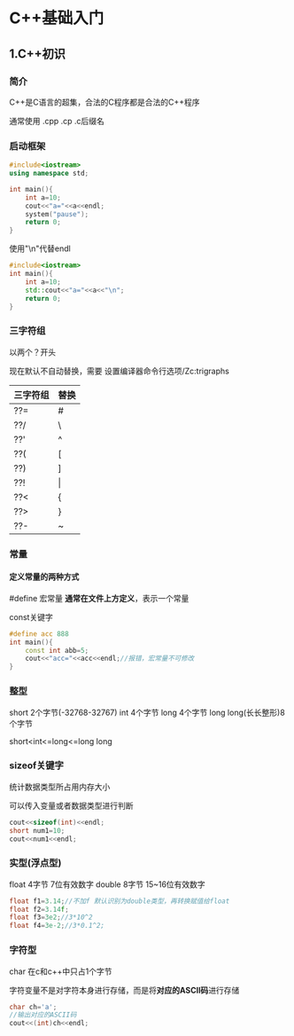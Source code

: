 # C++基础入门

## 1.C++初识

### 简介

C++是C语言的超集，合法的C程序都是合法的C++程序

通常使用 .cpp .cp .c后缀名

### 启动框架

```c++
#include<iostream>
using namespace std;

int main(){
	int a=10;
    cout<<"a="<<a<<endl;
    system("pause");
    return 0;
}
```

使用"\n"代替endl

```c++
#include<iostream>
int main(){
    int a=10;
    std::cout<<"a="<<a<<"\n";
    return 0;
}
```

### 三字符组

以两个？开头

现在默认不自动替换，需要 设置编译器命令行选项/Zc:trigraphs 

| 三字符组 | 替换 |
| :------- | :--- |
| ??=      | #    |
| ??/      | \    |
| ??'      | ^    |
| ??(      | [    |
| ??)      | ]    |
| ??!      | \|   |
| ??<      | {    |
| ??>      | }    |
| ??-      | ~    |

### 常量

#### 定义常量的两种方式

#define 宏常量	**通常在文件上方定义**，表示一个常量

const关键字

```c++
#define acc 888
int main(){
    const int abb=5;
    cout<<"acc="<<acc<<endl;//报错，宏常量不可修改
}
```

### 整型

short 2个字节(-32768-32767)	int 4个字节	long 4个字节	long long(长长整形)8个字节

short<int<=long<=long long

### sizeof关键字

统计数据类型所占用内存大小

可以传入变量或者数据类型进行判断

```c++
cout<<sizeof(int)<<endl;
short num1=10;
cout<<num1<<endl;
```

### 实型(浮点型)

float 4字节 7位有效数字	double 8字节 15~16位有效数字

```c++
float f1=3.14;//不加f 默认识别为double类型，再转换赋值给float
float f2=3.14f;
float f3=3e2;//3*10^2
float f4=3e-2;//3*0.1^2;
```

### 字符型

char 在c和c++中只占1个字节

字符变量不是对字符本身进行存储，而是将**对应的ASCII码**进行存储

```c++
char ch='a';
//输出对应的ASCII码
cout<<(int)ch<<endl;
```

